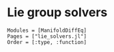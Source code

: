 # Lie group solvers

```@autodocs
Modules = [ManifoldDiffEq]
Pages = ["lie_solvers.jl"]
Order = [:type, :function]
```
